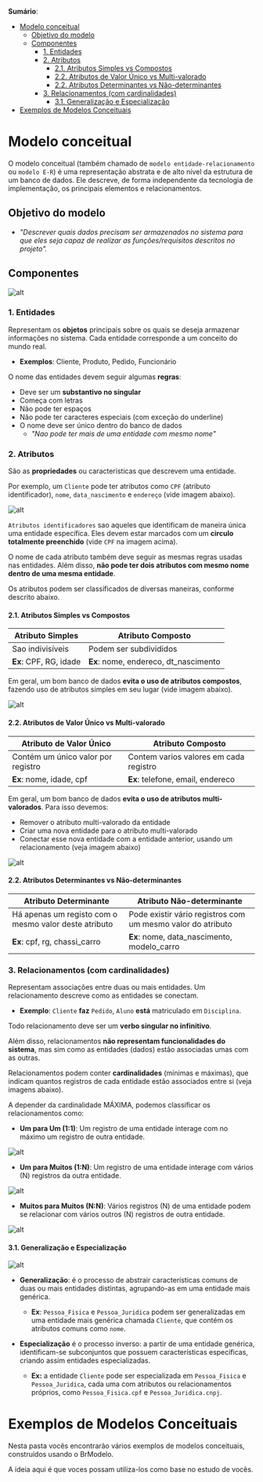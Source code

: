 
**Sumário**:
- [Modelo conceitual](#modelo-conceitual)
  - [Objetivo do modelo](#objetivo-do-modelo)
  - [Componentes](#componentes)
    - [1. Entidades](#1-entidades)
    - [2. Atributos](#2-atributos)
      - [2.1. Atributos Simples vs Compostos](#21-atributos-simples-vs-compostos)
      - [2.2. Atributos de Valor Único vs Multi-valorado](#22-atributos-de-valor-único-vs-multi-valorado)
      - [2.2. Atributos Determinantes vs Não-determinantes](#22-atributos-determinantes-vs-não-determinantes)
    - [3. Relacionamentos (com cardinalidades)](#3-relacionamentos-com-cardinalidades)
      - [3.1. Generalização e Especialização](#31-generalização-e-especialização)
- [Exemplos de Modelos Conceituais](#exemplos-de-modelos-conceituais)

# Modelo conceitual
O modelo conceitual (também chamado de ``modelo entidade-relacionamento`` ou ``modelo E-R``) é uma representação abstrata e de alto nível da estrutura de um banco de dados. Ele descreve, de forma independente da tecnologia de implementação, os principais elementos e relacionamentos.

## Objetivo do modelo
- *"Descrever quais dados precisam ser armazenados no sistema para que eles seja capaz de realizar as funções/requisitos descritos no projeto".*

## Componentes

![alt](./entidade_relacionamento.jpg)

### 1. Entidades

Representam os **objetos** principais sobre os quais se deseja armazenar informações no sistema. Cada entidade corresponde a um conceito do mundo real.
- **Exemplos**: Cliente, Produto, Pedido, Funcionário

O nome das entidades devem seguir algumas **regras**:
- Deve ser um **substantivo no singular**
- Começa com letras
- Não pode ter espaços
- Não pode ter caracteres especiais (com exceção do underline)
- O nome deve ser único dentro do banco de dados
  - *"Nao pode ter mais de uma entidade com mesmo nome"*


### 2. Atributos

São as **propriedades** ou características que descrevem uma entidade. 

Por exemplo, um ``Cliente`` pode ter atributos como ``CPF`` (atributo identificador), ``nome``, ``data_nascimento`` e ``endereço`` (vide imagem abaixo).

![alt](./atributos.jpg)

``Atributos identificadores`` sao aqueles que identificam de maneira única uma entidade específica. Eles devem estar marcados com um **circulo totalmente preenchido** (vide `CPF` na imagem acima).

O nome de cada atributo também deve seguir as mesmas regras usadas nas entidades. Além disso, **não pode ter dois atributos com mesmo nome dentro de uma mesma entidade**.

Os atributos podem ser classificados de diversas maneiras, conforme descrito abaixo. 

#### 2.1. Atributos Simples vs Compostos

| Atributo Simples       | Atributo Composto                     |
| ---------------------- | ------------------------------------- |
| Sao indivisíveis       | Podem ser subdivididos                |
| **Ex**: CPF, RG, idade | **Ex**: nome, endereco, dt_nascimento |

Em geral, um bom banco de dados **evita o uso de atributos compostos**, fazendo uso de atributos simples em seu lugar (vide imagem abaixo).

![alt](atributos_compostos.jpg)

#### 2.2. Atributos de Valor Único vs Multi-valorado

| Atributo de Valor Único            | Atributo Composto                      |
| ---------------------------------- | -------------------------------------- |
| Contém um único valor por registro | Contem varios valores em cada registro |
| **Ex**: nome, idade, cpf           | **Ex**: telefone, email, endereco      |

Em geral, um bom banco de dados **evita o uso de atributos multi-valorados**. Para isso devemos:
- Remover o atributo multi-valorado da entidade
- Criar uma nova entidade para o atributo multi-valorado
- Conectar esse nova entidade com a entidade anterior, usando um relacionamento (veja imagem abaixo)

![alt](atributos_multivalorados_correcao.jpg)


#### 2.2. Atributos Determinantes vs Não-determinantes

| Atributo Determinante                                 | Atributo Não-determinante                                   |
| ----------------------------------------------------- | ----------------------------------------------------------- |
| Há apenas um registo com o mesmo valor deste atributo | Pode existir vário registros com um mesmo valor do atributo |
| **Ex**: cpf, rg, chassi_carro                         | **Ex**: nome, data_nascimento, modelo_carro                 |

### 3. Relacionamentos (com cardinalidades)

Representam associações entre duas ou mais entidades. Um relacionamento descreve como as entidades se conectam.

- **Exemplo**: ``Cliente`` **faz** ``Pedido``, ``Aluno`` **está** matriculado em ``Disciplina``.

Todo relacionamento deve ser um **verbo singular no infinitivo**. 

Além disso, relacionamentos **não representam funcionalidades do sistema**, mas sim como as entidades (dados) estão associadas umas com as outras.

Relacionamentos podem conter **cardinalidades** (mínimas e máximas), que indicam quantos registros de cada entidade estão associados entre si (veja imagens abaixo).

A depender da cardinalidade MÁXIMA, podemos classificar os  relacionamentos como:
- **Um para Um (1:1)**: Um registro de uma entidade interage com no máximo um registro de outra entidade.

![alt](relacionamento_um_para_um.jpg)

- **Um para Muitos (1:N)**: Um registro de uma entidade interage com vários (N) registros da outra entidade.

![alt](relacionamento_um_para_n.jpg)

- **Muitos para Muitos (N:N)**: Vários registros (N) de uma entidade podem se relacionar com vários outros (N) registros de outra entidade.

![alt](relacionamento_n_para_n.jpg)

#### 3.1. Generalização e Especialização

![alt](generalizacao_especializacao.jpg)

- **Generalização**: é o processo de abstrair características comuns de duas ou mais entidades distintas, agrupando-as em uma entidade mais genérica.
  - **Ex**: ``Pessoa_Fisica`` e ``Pessoa_Juridica`` podem ser generalizadas em uma entidade mais genérica chamada ``Cliente``, que contém os atributos comuns como ``nome``.

- **Especialização** é o processo inverso: a partir de uma entidade genérica, identificam-se subconjuntos que possuem características específicas, criando assim entidades especializadas.
  - **Ex:** a entidade ``Cliente`` pode ser especializada em ``Pessoa_Fisica`` e `Pessoa_Juridica`, cada uma com atributos ou relacionamentos próprios, como `Pessoa_Fisica.cpf` e `Pessoa_Juridica.cnpj`.

# Exemplos de Modelos Conceituais

Nesta pasta vocês encontrarão vários exemplos de modelos conceituais, construídos usando o BrModelo.

A ideia aqui é que voces possam utiliza-los como base no estudo de vocês.
